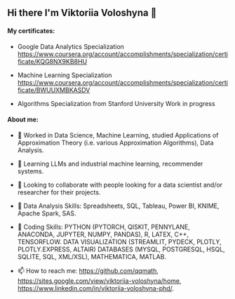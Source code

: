 ## Hi there I'm Viktoriia Voloshyna 👋 


<!--
**qqmath/qqmath** is a ✨ _special_ ✨ repository because its `README.md` (this file) appears on your GitHub profile.

<!--START_SECTION:waka-->
<!--END_SECTION:waka-->

#### My certificates: 
- Google Data Analytics Specialization
https://www.coursera.org/account/accomplishments/specialization/certificate/KQG8NX9KB8HU

- Machine Learning Specialization
https://www.coursera.org/account/accomplishments/specialization/certificate/BWUUXMBKASDV

- Algorithms Specialization from Stanford University
Work in progress

 #### About me:
 
-  🦾 Worked in Data Science, Machine Learning, studied Applications of Approximation Theory (i.e. various Approximation Algorithms), Data Analysis.

  
- 🌱 Learning LLMs and industrial machine learning, recommender systems.

 
- 👯 Looking to collaborate with people looking for a data scientist and/or researcher for their projects.


- 🤳 Data Analysis Skills: Spreadsheets, SQL, Tableau, Power BI, KNIME, Apache Spark, SAS.


- 🤳 Coding Skills: PYTHON (PYTORCH, QISKIT, PENNYLANE, ANACONDA, JUPYTER, NUMPY, PANDAS), R, LATEX, C++, TENSORFLOW.
DATA VISUALIZATION (STREAMLIT, PYDECK, PLOTLY, PLOTLY.EXPRESS, ALTAIR)
DATABASES (MYSQL, POSTGRESQL, HSQL, SQLITE, SQL, XML/XSL), MATHEMATICA, MATLAB.

- 📫 How to reach me: https://github.com/qqmath, https://sites.google.com/view/viktoriia-voloshyna/home, https://www.linkedin.com/in/viktoriia-voloshyna-phd/.

